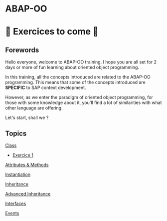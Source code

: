 # ABAP-OO

# :construction: Exercices to come :construction:

## Forewords
Hello everyone, welcome to ABAP-OO training. I hope you are all set for 2 days or more of fun learning about oriented object programming.

In this training, all the concepts introduced are related to the ABAP-OO programming. This means that some of the concepts introduced are **SPECIFIC** to SAP context development.

However, as we enter the paradigm of oriented object programming, for those with some knowledge about it, you'll find a lot of similarities with what other language are offering.

Let's start, shall we ?

## Topics

[Class](class/class.md)
  - [Exercice 1](exercices/ex1.md)

[Attributes & Methods](attributes_methods/attributes_methods.md)

[Instantiation](instantiation/instantiation.md)

[Inheritance](inheritance/inheritance.md)

[Advanced Inheritance](inheritance/advanced_inheritance.md)

[Interfaces](interfaces/interfaces.md)

[Events](events/events.md)
